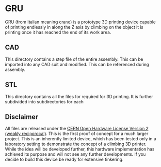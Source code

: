 # GRU

GRU (from Italian meaning crane) is a prototype 3D printing device capable of printing endlessly in along the Z axis by climbing on the object it is printing once it has reached the end of its work area.

## CAD
This directory contains a step file of the entire assembly. This can be imported into any CAD suit and modified. This can be referenced during assembly.

## STL
This directory contains all the files for required for 3D printing. It is further subdivided into subdirectories for each 

## Disclaimer
All files are released under the [CERN Open Hardware License Version 2 (weakly reciporocal)](LICENSE.txt). This is the first proof of concept for a much larger project. This is an inherently limited device, which has been tested only in a laboratory setting to demonstrate the concept of a climbing 3D printer. While the idea will be developed further, this hardware implementation has achieved its purpose and will not see any further developments. If you decide to build this device be ready for extensive tinkering. 

